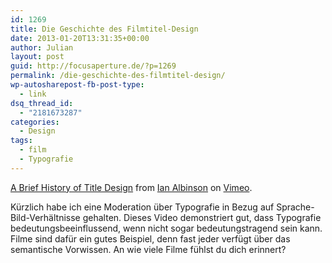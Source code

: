 ```yaml
---
id: 1269
title: Die Geschichte des Filmtitel-Design
date: 2013-01-20T13:31:35+00:00
author: Julian
layout: post
guid: http://focusaperture.de/?p=1269
permalink: /die-geschichte-des-filmtitel-design/
wp-autosharepost-fb-post-type:
  - link
dsq_thread_id:
  - "2181673287"
categories:
  - Design
tags:
  - film
  - Typografie
---
```

[A Brief History of Title Design](http://vimeo.com/20759580) from [Ian Albinson](http://vimeo.com/ianalbinson) on [Vimeo](http://vimeo.com).

Kürzlich habe ich eine Moderation über Typografie in Bezug auf Sprache-Bild-Verhältnisse gehalten. Dieses Video demonstriert gut, dass Typografie bedeutungsbeeinflussend, wenn nicht sogar bedeutungstragend sein kann. Filme sind dafür ein gutes Beispiel, denn fast jeder verfügt über das semantische Vorwissen. An wie viele Filme fühlst du dich erinnert?